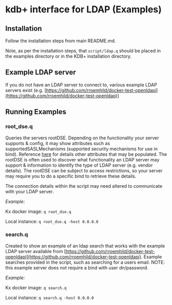 # kdb+ interface for LDAP (Examples)

## Installation

Follow the installation steps from main README.md.

Note, as per the installation steps, that `script/ldap.q` should be placed in the examples directory or in the KDB+ installation directory.

## Example LDAP server

If you do not have an LDAP server to connect to, various example LDAP servers exist (e.g. [https://github.com/rroemhild/docker-test-openldapi](https://github.com/rroemhild/docker-test-openldap))

## Running Examples

### root_dse.q

Queries the servers rootDSE. Depending on the functionality your server supports & config, it may show attributes such as supportedSASLMechanisms (supported security mechanisms for use in bind). Reference [here](https://ldapwiki.com/wiki/RootDSE) for details other attributes that may be populated. The rootDSE is often used to discover what functionality an LDAP server may support & information to identify the type of LDAP server (e.g. vendor details). The rootDSE can be subject to access restrictions, so your server may require you to do a specific bind to retrieve these details.

The connection details within the script may need altered to communicate with your LDAP server.

*Example:*

Kx docker image: `q root_dse.q`

Local instance: `q root_dse.q -host 0.0.0.0`

### search.q

Created to show an example of an ldap search that works with the example LDAP server available from [https://github.com/rroemhild/docker-test-openldapi](https://github.com/rroemhild/docker-test-openldapi). Example searches provided in the script, such as searching for a users email. NOTE: this example server does not require a bind with user dn/password.

*Example:*

Kx docker image: `q search.q` 

Local instance: `q search.q -host 0.0.0.0`

